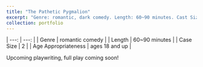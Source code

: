 ```yaml
---
title: "The Pathetic Pygmalion"
excerpt: "Genre: romantic, dark comedy. Length: 60~90 minutes. Cast Size: 2. Age Appropriateness: ages 18 and up"
collection: portfolio
---
```


| ---:                  |                    ---: |
| Genre                 | romantic comedy         |
| Length                | 60~90 minutes           |
| Case Size             | 2                       |
| Age Appropriateness   | ages 18 and up          |

Upcoming playwriting, full play coming soon!